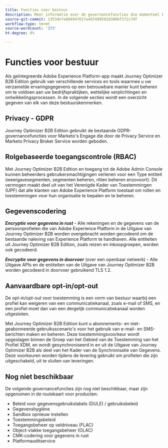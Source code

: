 ```yaml
---
title: Functies voor bestuur
description: Meer informatie over de governancefuncties die momenteel beschikbaar zijn in Journey Optimizer B2B Edition.
source-git-commit: 1353defe804947617a4d7489592d380bf372c7df
workflow-type: tm+mt
source-wordcount: '373'
ht-degree: 0%

---
```


# Functies voor bestuur

Als geïntegreerde Adobe Experience Platform-app maakt Journey Optimizer B2B Edition gebruik van verschillende services en tools waarmee u uw verzamelde ervaringsgegevens op een betrouwbare manier kunt beheren om te voldoen aan uw bedrijfspraktijken, wettelijke verplichtingen en ontwikkelingsprocessen. In de volgende secties wordt een overzicht gegeven van elk van deze bestuurskenmerken.

## Privacy - GDPR

Journey Optimizer B2B Edition gebruikt de bestaande GDPR-governancefuncties voor Marketo&#39;s Engage die door de Privacy Service en Marketo Privacy Broker Service worden geboden.

## Rolgebaseerde toegangscontrole (RBAC)

Met Journey Optimizer B2B Edition en toegang tot de Adobe Admin Console kunnen beheerders gebruikersmachtigingen verlenen voor een Type entiteit (weergavesegmenten, segmenten beheren, ritten beheren enzovoort). Dit vermogen maakt deel uit van het Verenigde Kader van Toestemmingen (UPF) dat alle klanten van Adobe Experience Platform toestaat om rollen en toestemmingen voor hun organisatie te bepalen en te beheren.

## Gegevenscodering

**_Encryptie voor gegevens in rust_** - Alle rekeningen en de gegevens van de persoonprofielen die van Adobe Experience Platform in de Uitgave van Journey Optimizer B2B worden overgebracht worden gecodeerd om de bestaande naleving van Experience Platform te handhaven. Alle entiteiten uit Journey Optimizer B2B Edition, zoals reizen en inkoopgroepen, worden ook gecodeerd.

**_Encryptie voor gegevens in doorvoer_** (over een openbaar netwerk) - Alle Uitgave APIs en de entiteiten van de Uitgave van Journey Optimizer B2B worden gecodeerd in doorvoer gebruikend TLS 1.2.

## Aanvaardbare opt-in/opt-out

De opt-in/opt-out voor toestemming is een vorm van bestuur waarbij een profiel kan weigeren van een communicatiekanaal, zoals e-mail of SMS, en een profiel moet dan van een dergelijk communicatiekanaal worden uitgesloten.

Met Journey Optimizer B2B Edition kunt u abonnements- en niet-geabonneerde gebruiksscenario&#39;s voor het gebruik van e-mail- en SMS-berichten maken en beheren. Deze toestemmingsvoorkeur wordt opgeslagen binnen de Groep van het Gebied van de Toestemming van het Profiel XDM, en wordt gesynchroniseerd in en uit de Uitgave van Journey Optimizer B2B als deel van het Kader van de Synchronisatie van Gegevens. Deze voorkeuren worden tijdens de levering gebruikt om profielen die zijn uitgeschakeld, uit te sluiten van leveringen.

## Nog niet beschikbaar

De volgende governancefuncties zijn nog niet beschikbaar, maar zijn opgenomen in de routekaart voor producten:

* Beleid voor gegevensgebruikslabels (DULE) / gebruiksbeleid
* Gegevenshygiëne
* Sandbox opnieuw instellen
* Toestemmingsbeleid
* Toegangsbeheer op veldniveau (FLAC)
* Object-vlakke toegangsbeheer (OLAC)
* CMK-codering voor gegevens in rust
* Platformauditservice
